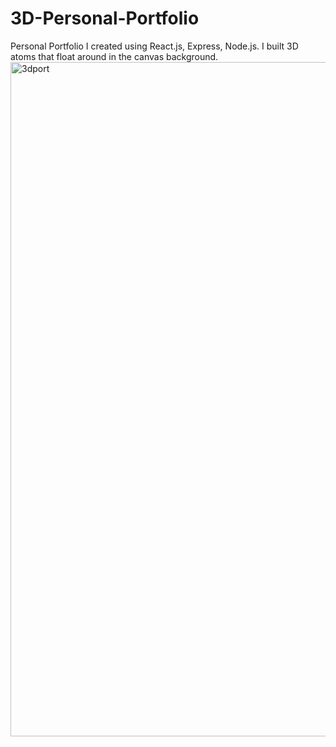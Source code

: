 # 3D-Personal-Portfolio

Personal Portfolio I created using React.js, Express, Node.js. I built 3D atoms that float around in the canvas background.
<img width="1907" height="1079" alt="3dport" src="https://github.com/user-attachments/assets/04c13633-6c17-44c3-b75b-28ce7cc7ca19" />
